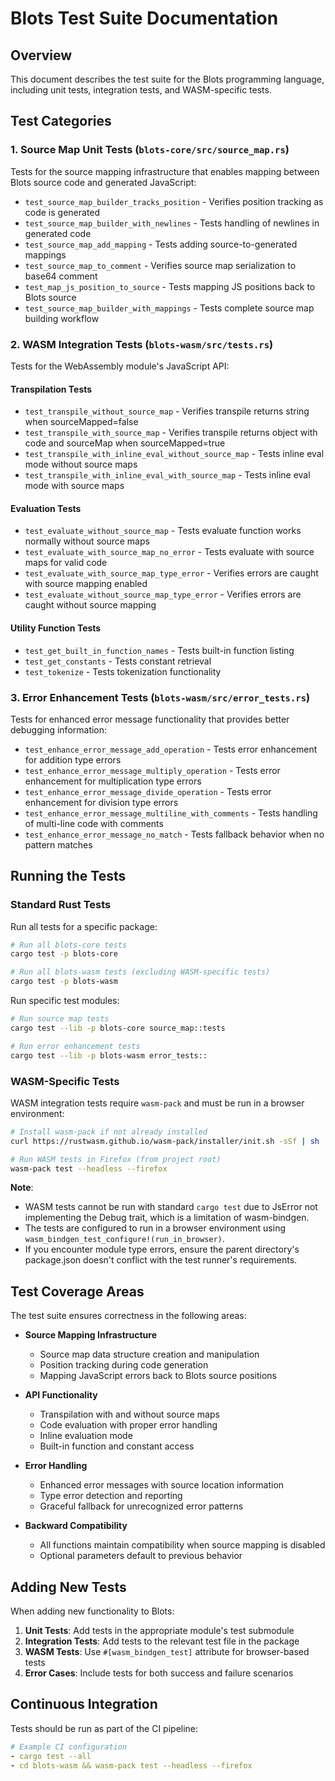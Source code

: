 # Blots Test Suite Documentation

## Overview

This document describes the test suite for the Blots programming language, including unit tests, integration tests, and WASM-specific tests.

## Test Categories

### 1. Source Map Unit Tests (`blots-core/src/source_map.rs`)

Tests for the source mapping infrastructure that enables mapping between Blots source code and generated JavaScript:

- `test_source_map_builder_tracks_position` - Verifies position tracking as code is generated
- `test_source_map_builder_with_newlines` - Tests handling of newlines in generated code
- `test_source_map_add_mapping` - Tests adding source-to-generated mappings
- `test_source_map_to_comment` - Verifies source map serialization to base64 comment
- `test_map_js_position_to_source` - Tests mapping JS positions back to Blots source
- `test_source_map_builder_with_mappings` - Tests complete source map building workflow

### 2. WASM Integration Tests (`blots-wasm/src/tests.rs`)

Tests for the WebAssembly module's JavaScript API:

#### Transpilation Tests
- `test_transpile_without_source_map` - Verifies transpile returns string when sourceMapped=false
- `test_transpile_with_source_map` - Verifies transpile returns object with code and sourceMap when sourceMapped=true
- `test_transpile_with_inline_eval_without_source_map` - Tests inline eval mode without source maps
- `test_transpile_with_inline_eval_with_source_map` - Tests inline eval mode with source maps

#### Evaluation Tests
- `test_evaluate_without_source_map` - Tests evaluate function works normally without source maps
- `test_evaluate_with_source_map_no_error` - Tests evaluate with source maps for valid code
- `test_evaluate_with_source_map_type_error` - Verifies errors are caught with source mapping enabled
- `test_evaluate_without_source_map_type_error` - Verifies errors are caught without source mapping

#### Utility Function Tests
- `test_get_built_in_function_names` - Tests built-in function listing
- `test_get_constants` - Tests constant retrieval
- `test_tokenize` - Tests tokenization functionality

### 3. Error Enhancement Tests (`blots-wasm/src/error_tests.rs`)

Tests for enhanced error message functionality that provides better debugging information:

- `test_enhance_error_message_add_operation` - Tests error enhancement for addition type errors
- `test_enhance_error_message_multiply_operation` - Tests error enhancement for multiplication type errors
- `test_enhance_error_message_divide_operation` - Tests error enhancement for division type errors
- `test_enhance_error_message_multiline_with_comments` - Tests handling of multi-line code with comments
- `test_enhance_error_message_no_match` - Tests fallback behavior when no pattern matches

## Running the Tests

### Standard Rust Tests

Run all tests for a specific package:
```bash
# Run all blots-core tests
cargo test -p blots-core

# Run all blots-wasm tests (excluding WASM-specific tests)
cargo test -p blots-wasm
```

Run specific test modules:
```bash
# Run source map tests
cargo test --lib -p blots-core source_map::tests

# Run error enhancement tests
cargo test --lib -p blots-wasm error_tests::
```

### WASM-Specific Tests

WASM integration tests require `wasm-pack` and must be run in a browser environment:

```bash
# Install wasm-pack if not already installed
curl https://rustwasm.github.io/wasm-pack/installer/init.sh -sSf | sh

# Run WASM tests in Firefox (from project root)
wasm-pack test --headless --firefox
```

**Note**: 
- WASM tests cannot be run with standard `cargo test` due to JsError not implementing the Debug trait, which is a limitation of wasm-bindgen.
- The tests are configured to run in a browser environment using `wasm_bindgen_test_configure!(run_in_browser)`.
- If you encounter module type errors, ensure the parent directory's package.json doesn't conflict with the test runner's requirements.

## Test Coverage Areas

The test suite ensures correctness in the following areas:

- **Source Mapping Infrastructure**
  - Source map data structure creation and manipulation
  - Position tracking during code generation
  - Mapping JavaScript errors back to Blots source positions

- **API Functionality**
  - Transpilation with and without source maps
  - Code evaluation with proper error handling
  - Inline evaluation mode
  - Built-in function and constant access

- **Error Handling**
  - Enhanced error messages with source location information
  - Type error detection and reporting
  - Graceful fallback for unrecognized error patterns

- **Backward Compatibility**
  - All functions maintain compatibility when source mapping is disabled
  - Optional parameters default to previous behavior

## Adding New Tests

When adding new functionality to Blots:

1. **Unit Tests**: Add tests in the appropriate module's test submodule
2. **Integration Tests**: Add tests to the relevant test file in the package
3. **WASM Tests**: Use `#[wasm_bindgen_test]` attribute for browser-based tests
4. **Error Cases**: Include tests for both success and failure scenarios

## Continuous Integration

Tests should be run as part of the CI pipeline:
```yaml
# Example CI configuration
- cargo test --all
- cd blots-wasm && wasm-pack test --headless --firefox
```